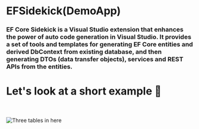 <h1> EFSidekick(DemoApp)</h1>
 
<h3> EF Core Sidekick is a Visual Studio extension that enhances the power of auto code generation in Visual Studio. It provides a set of tools and templates for generating EF Core entities and derived DbContext from existing database, and then generating DTOs (data transfer objects), services and REST APIs from the entities.
</h3>


<h1>Let's look at a short example 📌</h1>
<br>
<br/>
<div>
    <img src="[![1.png](https://i.postimg.cc/RVC8vVX1/1.png)](https://postimg.cc/py7kZxNy)" alt="Three tables in here">
</div>


